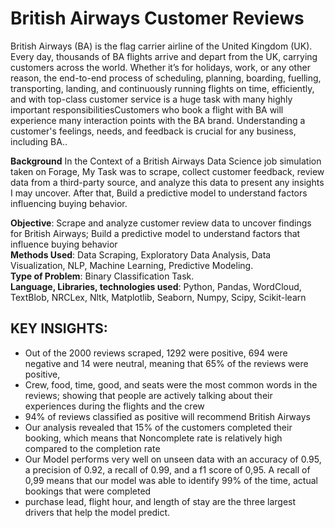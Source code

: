 # British Airways Customer Reviews
British Airways (BA) is the flag carrier airline of the United Kingdom (UK). Every day, thousands of BA flights arrive and depart from the UK, carrying customers across the world. Whether it’s for holidays, work, or any other reason, the end-to-end process of scheduling, planning, 
boarding, fuelling, transporting, landing, and continuously running flights on time, efficiently, and with top-class customer service is a huge task with many highly important responsibilitiesCustomers who book a flight with BA will experience many interaction points with the BA brand. Understanding a customer's
feelings, needs, and feedback is crucial for any business, including BA..<br>

**Background** In the Context of a British Airways Data Science job simulation taken on Forage, My Task was to scrape, collect customer feedback, review data from a third-party source, and analyze 
this data to present any insights I may uncover. After that, Build a predictive model to understand factors influencing buying behavior. <br>

**Objective**: Scrape and analyze customer review data to uncover findings for British Airways; Build a predictive model to understand factors that influence buying behavior <br>
**Methods Used**: Data Scraping, Exploratory Data Analysis, Data Visualization, NLP, Machine Learning, Predictive Modeling.<br>
**Type of Problem**: Binary Classification Task. <br>
**Language, Libraries, technologies used**: Python, Pandas, WordCloud, TextBlob, NRCLex, Nltk, Matplotlib, Seaborn, Numpy, Scipy, Scikit-learn<br>

## KEY INSIGHTS: 
- Out of the 2000 reviews scraped, 1292 were positive, 694 were negative and 14 were neutral, meaning that 65% of the reviews were positive,
- Crew, food, time, good, and seats were the most common words in the reviews; showing that people are actively talking about their experiences during the flights and the crew
- 94% of reviews classified as positive will recommend British Airways
- Our analysis revealed that 15% of the customers completed their booking, which means that Noncomplete rate is relatively high compared to the completion rate
- Our Model performs very well on unseen data with an accuracy of 0.95, a precision of 0.92, a recall of 0.99, and a f1 score of 0,95. A recall of 0,99 means that our model was able to identify 99% of the time, actual bookings that were completed
- purchase lead, flight hour, and length of stay are the three largest drivers that help the model predict.

